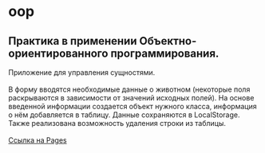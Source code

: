 # oop

## Практика в применении Объектно-ориентированного программирования. 

Приложение для управления сущностями. 
<br> <br>
В форму вводятся необходимые данные о животном (некоторые поля раскрываются в зависимости от значений исходных полей).
На основе введенной информации создается объект нужного класса, информация о нём добавляется в таблицу. 
Данные сохраняются в LocalStorage. 
Также реализована возможность удаления строки из таблицы.
<br> <br>
[Cсылка на Pages](https://smirnova-daria.github.io/oop/)
